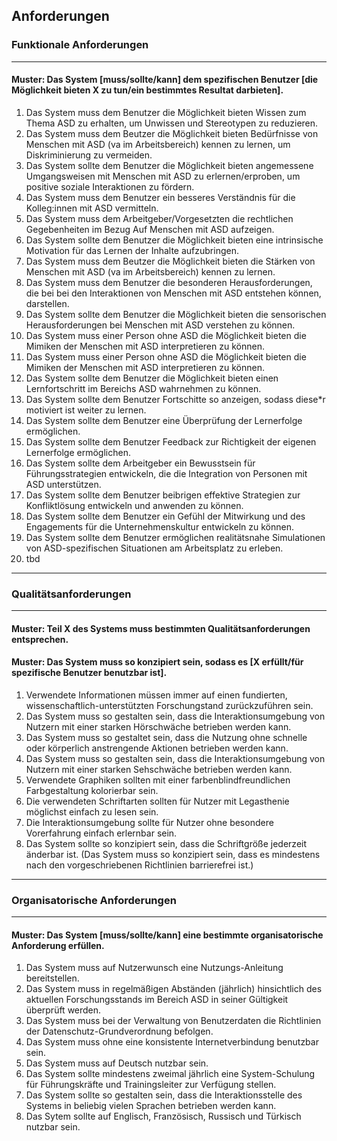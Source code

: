 ## Anforderungen

### Funktionale Anforderungen
---
#### Muster: Das System [muss/sollte/kann] dem spezifischen Benutzer [die Möglichkeit bieten X zu tun/ein bestimmtes Resultat darbieten].
1. Das System muss dem Benutzer die Möglichkeit bieten Wissen zum Thema ASD zu erhalten, um Unwissen und Stereotypen zu reduzieren.
2. Das System muss dem Beutzer die Möglichkeit bieten Bedürfnisse von Menschen mit ASD (va im Arbeitsbereich) kennen zu lernen, um Diskriminierung zu vermeiden.
3. Das System sollte dem Benutzer die Möglichkeit bieten angemessene Umgangsweisen mit Menschen mit ASD zu erlernen/erproben, um positive soziale Interaktionen zu fördern.
4. Das System muss dem Benutzer ein besseres Verständnis für die Kolleg:innen mit ASD vermitteln.
5. Das System muss dem Arbeitgeber/Vorgesetzten die rechtlichen Gegebenheiten im Bezug Auf Menschen mit ASD aufzeigen.
6. Das System sollte dem Benutzer die Möglichkeit bieten eine intrinsische Motivation für das Lernen der Inhalte aufzubringen.
7. Das System muss dem Beutzer die Möglichkeit bieten die Stärken von Menschen mit ASD (va im Arbeitsbereich) kennen zu lernen.
8. Das System muss dem Benutzer die besonderen Herausforderungen, die bei bei den Interaktionen von Menschen mit ASD entstehen können, darstellen.
9. Das System sollte dem Benutzer die Möglichkeit bieten die sensorischen Herausforderungen bei Menschen mit ASD verstehen zu können.
10. Das System muss einer Person ohne ASD die Möglichkeit bieten die Mimiken der Menschen mit ASD interpretieren zu können.
11. Das System muss einer Person ohne ASD die Möglichkeit bieten die Mimiken der Menschen mit ASD interpretieren zu können.
12. Das System sollte dem Benutzer die Möglichkeit bieten einen Lernfortschritt im Bereichs ASD wahrnehmen zu können.
13. Das System sollte dem Benutzer Fortschitte so anzeigen, sodass diese*r motiviert ist weiter zu lernen.
14. Das System sollte dem Benutzer eine Überprüfung der Lernerfolge ermöglichen.
15. Das System sollte dem Benutzer Feedback zur Richtigkeit der eigenen Lernerfolge ermöglichen.
16. Das System sollte dem Arbeitgeber ein Bewusstsein für Führungsstrategien entwickeln, die die Integration von Personen mit ASD unterstützen.
17. Das System sollte dem Benutzer beibrigen effektive Strategien zur Konfliktlösung entwickeln und anwenden zu können.
18. Das System sollte dem Benutzer ein Gefühl der Mitwirkung und des Engagements für die Unternehmenskultur entwickeln zu können.
19. Das System sollte dem Benutzer ermöglichen realitätsnahe Simulationen von ASD-spezifischen Situationen am Arbeitsplatz zu erleben.
20. tbd
   
---
### Qualitätsanforderungen
---
#### Muster: Teil X des Systems muss bestimmten Qualitätsanforderungen entsprechen.
#### Muster: Das System muss so konzipiert sein, sodass es [X erfüllt/für spezifische Benutzer benutzbar ist].
1. Verwendete Informationen müssen immer auf einen fundierten, wissenschaftlich-unterstützten Forschungstand zurückzuführen sein.
1. Das System muss so gestalten sein, dass die Interaktionsumgebung von Nutzern mit einer starken Hörschwäche betrieben werden kann.
1. Das System muss so gestaltet sein, dass die Nutzung ohne schnelle oder körperlich anstrengende Aktionen betrieben werden kann.
1. Das System muss so gestalten sein, dass die Interaktionsumgebung von Nutzern mit einer starken Sehschwäche betrieben werden kann.
1. Verwendete Graphiken sollten mit einer farbenblindfreundlichen Farbgestaltung kolorierbar sein.
1. Die verwendeten Schriftarten sollten für Nutzer mit Legasthenie möglichst einfach zu lesen sein.
1. Die Interaktionsumgebung sollte für Nutzer ohne besondere Vorerfahrung einfach erlernbar sein.
1. Das System sollte so konzipiert sein, dass die Schriftgröße jederzeit änderbar ist.
(Das System muss so konzipiert sein, dass es mindestens nach den vorgeschriebenen Richtlinien barrierefrei ist.)
---
### Organisatorische Anforderungen
---
#### Muster: Das System [muss/sollte/kann] eine bestimmte organisatorische Anforderung erfüllen.
1. Das System muss auf Nutzerwunsch eine Nutzungs-Anleitung bereitstellen.
1. Das System muss in regelmäßigen Abständen (jährlich) hinsichtlich des aktuellen Forschungsstands im Bereich ASD in seiner Gültigkeit überprüft werden.
1. Das System muss bei der Verwaltung von Benutzerdaten die Richtlinien der Datenschutz-Grundverordnung befolgen.
1. Das System muss ohne eine konsistente Internetverbindung benutzbar sein.
1. Das System muss auf Deutsch nutzbar sein.
1. Das System sollte mindestens zweimal jährlich eine System-Schulung für Führungskräfte und Trainingsleiter zur Verfügung stellen.
1. Das System sollte so gestalten sein, dass die Interaktionsstelle des Systems in beliebig vielen Sprachen betrieben werden kann.
1. Das Sytem sollte auf Englisch, Französisch, Russisch und Türkisch nutzbar sein.
